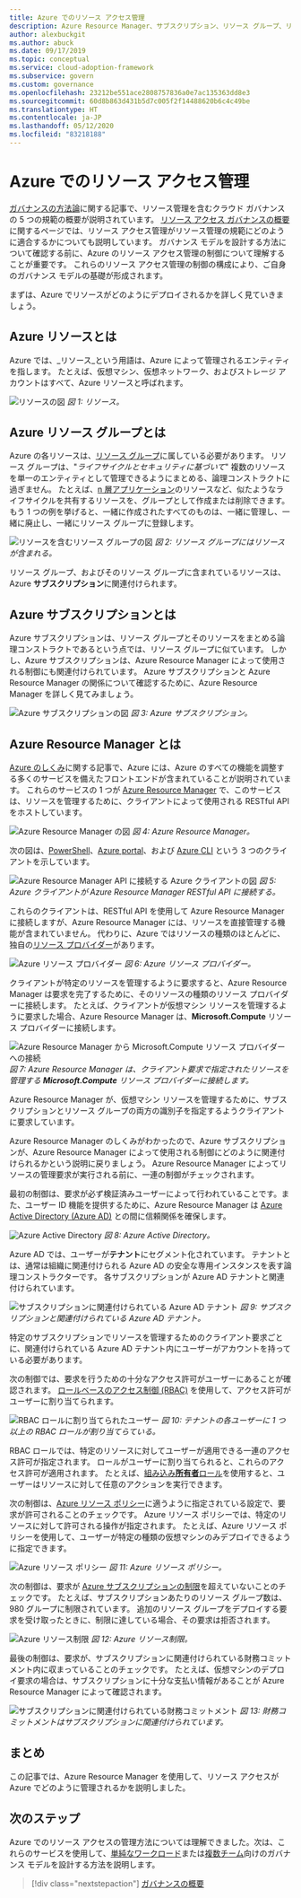 ```yaml
---
title: Azure でのリソース アクセス管理
description: Azure Resource Manager、サブスクリプション、リソース グループ、リソースなど、Azure のリソース アクセス管理の概念について説明します。
author: alexbuckgit
ms.author: abuck
ms.date: 09/17/2019
ms.topic: conceptual
ms.service: cloud-adoption-framework
ms.subservice: govern
ms.custom: governance
ms.openlocfilehash: 23212be551ace2808757836a0e7ac135363dd8e3
ms.sourcegitcommit: 60d8b863d431b5d7c005f2f14488620b6c4c49be
ms.translationtype: HT
ms.contentlocale: ja-JP
ms.lasthandoff: 05/12/2020
ms.locfileid: "83218188"
---
```

# <a name="resource-access-management-in-azure"></a>Azure でのリソース アクセス管理

[ガバナンスの方法論](../index.md)に関する記事で、リソース管理を含むクラウド ガバナンスの 5 つの規範の概要が説明されています。 [リソース アクセス ガバナンスの概要](./index.md)に関するページでは、リソース アクセス管理がリソース管理の規範にどのように適合するかについても説明しています。 ガバナンス モデルを設計する方法について確認する前に、Azure のリソース アクセス管理の制御について理解することが重要です。 これらのリソース アクセス管理の制御の構成により、ご自身のガバナンス モデルの基礎が形成されます。

まずは、Azure でリソースがどのようにデプロイされるかを詳しく見ていきましょう。

<!-- markdownlint-disable MD026 -->

## <a name="what-is-an-azure-resource"></a>Azure リソースとは

Azure では、_リソース_という用語は、Azure によって管理されるエンティティを指します。 たとえば、仮想マシン、仮想ネットワーク、およびストレージ アカウントはすべて、Azure リソースと呼ばれます。

![リソースの図](../../_images/govern/design/governance-1-9.png)
_図 1: リソース。_

## <a name="what-is-an-azure-resource-group"></a>Azure リソース グループとは

Azure の各リソースは、[リソース グループ](https://docs.microsoft.com/azure/azure-resource-manager/management/overview#resource-groups)に属している必要があります。 リソース グループは、"_ライフサイクルとセキュリティに基づいて_" 複数のリソースを単一のエンティティとして管理できるようにまとめる、論理コンストラクトに過ぎません。 たとえば、[n 層アプリケーション](https://docs.microsoft.com/azure/architecture/guide/architecture-styles/n-tier)のリソースなど、似たようなライフサイクルを共有するリソースを、グループとして作成または削除できます。 もう 1 つの例を挙げると、一緒に作成されたすべてのものは、一緒に管理し、一緒に廃止し、一緒にリソース グループに登録します。

![リソースを含むリソース グループの図](../../_images/govern/design/governance-1-10.png)
_図 2: リソース グループにはリソースが含まれる。_

リソース グループ、およびそのリソース グループに含まれているリソースは、Azure **サブスクリプション**に関連付けられます。

## <a name="what-is-an-azure-subscription"></a>Azure サブスクリプションとは

Azure サブスクリプションは、リソース グループとそのリソースをまとめる論理コンストラクトであるという点では、リソース グループに似ています。 しかし、Azure サブスクリプションは、Azure Resource Manager によって使用される制御にも関連付けられています。 Azure サブスクリプションと Azure Resource Manager の関係について確認するために、Azure Resource Manager を詳しく見てみましょう。

![Azure サブスクリプションの図](../../_images/govern/design/governance-1-11.png)
_図 3: Azure サブスクリプション。_

## <a name="what-is-azure-resource-manager"></a>Azure Resource Manager とは

[Azure のしくみ](../../get-started/what-is-azure.md)に関する記事で、Azure には、Azure のすべての機能を調整する多くのサービスを備えたフロントエンドが含まれていることが説明されています。 これらのサービスの 1 つが [Azure Resource Manager](https://docs.microsoft.com/azure/azure-resource-manager) で、このサービスは、リソースを管理するために、クライアントによって使用される RESTful API をホストしています。

![Azure Resource Manager の図](../../_images/govern/design/governance-1-12.png)
_図 4: Azure Resource Manager。_

次の図は、[PowerShell](https://docs.microsoft.com/powershell/azure/overview)、[Azure portal](https://portal.azure.com)、および [Azure CLI](https://docs.microsoft.com/cli/azure) という 3 つのクライアントを示しています。

![Azure Resource Manager API に接続する Azure クライアントの図](../../_images/govern/design/governance-1-13.png)
_図 5: Azure クライアントが Azure Resource Manager RESTful API に接続する。_

これらのクライアントは、RESTful API を使用して Azure Resource Manager に接続しますが、Azure Resource Manager には、リソースを直接管理する機能が含まれていません。 代わりに、Azure ではリソースの種類のほとんどに、独自の[リソース プロバイダー](https://docs.microsoft.com/azure/azure-resource-manager/management/overview#terminology)があります。

![Azure リソース プロバイダー](../../_images/govern/design/governance-1-14.png)
_図 6: Azure リソース プロバイダー。_

クライアントが特定のリソースを管理するように要求すると、Azure Resource Manager は要求を完了するために、そのリソースの種類のリソース プロバイダーに接続します。 たとえば、クライアントが仮想マシン リソースを管理するように要求した場合、Azure Resource Manager は、**Microsoft.Compute** リソース プロバイダーに接続します。

![Azure Resource Manager から Microsoft.Compute リソース プロバイダーへの接続](../../_images/govern/design/governance-1-15.png)
_図 7: Azure Resource Manager は、クライアント要求で指定されたリソースを管理する **Microsoft.Compute** リソース プロバイダーに接続します。_

Azure Resource Manager が、仮想マシン リソースを管理するために、サブスクリプションとリソース グループの両方の識別子を指定するようクライアントに要求しています。

Azure Resource Manager のしくみがわかったので、Azure サブスクリプションが、Azure Resource Manager によって使用される制御にどのように関連付けられるかという説明に戻りましょう。 Azure Resource Manager によってリソースの管理要求が実行される前に、一連の制御がチェックされます。

最初の制御は、要求が必ず検証済みユーザーによって行われていることです。また、ユーザー ID 機能を提供するために、Azure Resource Manager は [Azure Active Directory (Azure AD)](https://docs.microsoft.com/azure/active-directory) との間に信頼関係を確保します。

![Azure Active Directory](../../_images/govern/design/governance-1-16.png)
_図 8: Azure Active Directory。_

Azure AD では、ユーザーが**テナント**にセグメント化されています。 テナントとは、通常は組織に関連付けられる Azure AD の安全な専用インスタンスを表す論理コンストラクターです。 各サブスクリプションが Azure AD テナントと関連付けられています。

![サブスクリプションに関連付けられている Azure AD テナント](../../_images/govern/design/governance-1-17.png)
_図 9: サブスクリプションと関連付けられている Azure AD テナント。_

特定のサブスクリプションでリソースを管理するためのクライアント要求ごとに、関連付けられている Azure AD テナント内にユーザーがアカウントを持っている必要があります。

次の制御では、要求を行うための十分なアクセス許可がユーザーにあることが確認されます。 [ロールベースのアクセス制御 (RBAC)](https://docs.microsoft.com/azure/role-based-access-control) を使用して、アクセス許可がユーザーに割り当てられます。

![RBAC ロールに割り当てられたユーザー](../../_images/govern/design/governance-1-18.png)
_図 10: テナントの各ユーザーに 1 つ以上の RBAC ロールが割り当てらている。_

RBAC ロールでは、特定のリソースに対してユーザーが適用できる一連のアクセス許可が指定されます。 ロールがユーザーに割り当てられると、これらのアクセス許可が適用されます。 たとえば、[組み込み**所有者**ロール](https://docs.microsoft.com/azure/role-based-access-control/built-in-roles#owner)を使用すると、ユーザーはリソースに対して任意のアクションを実行できます。

次の制御は、[Azure リソース ポリシー](https://docs.microsoft.com/azure/governance/policy)に適うように指定されている設定で、要求が許可されることのチェックです。 Azure リソース ポリシーでは、特定のリソースに対して許可される操作が指定されます。 たとえば、Azure リソース ポリシーを使用して、ユーザーが特定の種類の仮想マシンのみデプロイできるように指定できます。

![Azure リソース ポリシー](../../_images/govern/design/governance-1-19.png)
_図 11: Azure リソース ポリシー。_

次の制御は、要求が [Azure サブスクリプションの制限](https://docs.microsoft.com/azure/azure-resource-manager/management/azure-subscription-service-limits)を超えていないことのチェックです。 たとえば、サブスクリプションあたりのリソース グループ数は、980 グループに制限されています。 追加のリソース グループをデプロイする要求を受け取ったときに、制限に達している場合、その要求は拒否されます。

![Azure リソース制限](../../_images/govern/design/governance-1-20.png)
_図 12: Azure リソース制限。_

最後の制御は、要求が、サブスクリプションに関連付けられている財務コミットメント内に収まっていることのチェックです。 たとえば、仮想マシンのデプロイ要求の場合は、サブスクリプションに十分な支払い情報があることが Azure Resource Manager によって確認されます。

![サブスクリプションに関連付けられている財務コミットメント](../../_images/govern/design/governance-1-21.png)
_図 13: 財務コミットメントはサブスクリプションに関連付けられています。_

## <a name="summary"></a>まとめ

この記事では、Azure Resource Manager を使用して、リソース アクセスが Azure でどのように管理されるかを説明しました。

## <a name="next-steps"></a>次のステップ

Azure でのリソース アクセスの管理方法については理解できました。次は、これらのサービスを使用して、[単純なワークロード](./governance-simple-workload.md)または[複数チーム](./governance-multiple-teams.md)向けのガバナンス モデルを設計する方法を説明します。

> [!div class="nextstepaction"]
> [ガバナンスの概要](../index.md)
